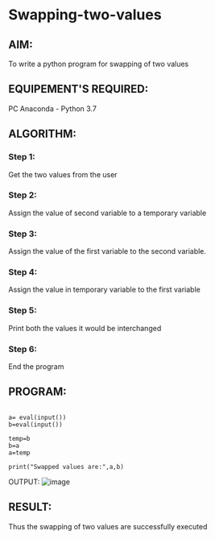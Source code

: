 # Swapping-two-values
## AIM:
To write a python program for swapping of two values
## EQUIPEMENT'S REQUIRED: 
PC
Anaconda - Python 3.7
## ALGORITHM: 
### Step 1:
Get the two values from the user
### Step 2: 
Assign the value of second variable to a temporary variable 
### Step 3: 
Assign the value of the first variable to the second variable.
### Step 4:  
Assign the value in temporary variable to the first variable
### Step 5: 
Print both the values it would be interchanged
### Step 6: 
End the program
## PROGRAM:
```

a= eval(input())
b=eval(input())

temp=b
b=a
a=temp

print("Swapped values are:",a,b)
```

OUTPUT:
![image](https://github.com/MOHAMEDRIDWAN/Swapping-two-values/assets/146993368/a844d6a8-04f5-44fd-88db-c7bbd254b066)


## RESULT:
Thus the swapping of two values are successfully executed



